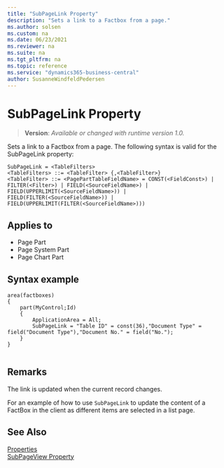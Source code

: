 ```yaml
---
title: "SubPageLink Property"
description: "Sets a link to a Factbox from a page."
ms.author: solsen
ms.custom: na
ms.date: 06/23/2021
ms.reviewer: na
ms.suite: na
ms.tgt_pltfrm: na
ms.topic: reference
ms.service: "dynamics365-business-central"
author: SusanneWindfeldPedersen
---
```

[//]: # (START>DO_NOT_EDIT)
[//]: # (IMPORTANT:Do not edit any of the content between here and the END>DO_NOT_EDIT.)
[//]: # (Any modifications should be made in the .xml files in the ModernDev repo.)
# SubPageLink Property
> **Version**: _Available or changed with runtime version 1.0._

Sets a link to a Factbox from a page.
The following syntax is valid for the SubPageLink property:

```
SubPageLink = <TableFilters>
<TableFilters> ::= <TableFilter> {,<TableFilter>}
<TableFilter> ::= <PagePartTableFieldName> = CONST(<FieldConst>) | FILTER(<Filter>) | FIELD(<SourceFieldName>) |
FIELD(UPPERLIMIT(<SourceFieldName>)) | FIELD(FILTER(<SourceFieldName>)) | FIELD(UPPERLIMIT(FILTER(<SourceFieldName>)))
```


## Applies to
-   Page Part
-   Page System Part
-   Page Chart Part

[//]: # (IMPORTANT: END>DO_NOT_EDIT)


## Syntax example

```AL
area(factboxes)
{
    part(MyControl;Id)
    {
        ApplicationArea = All;
        SubPageLink = "Table ID" = const(36),"Document Type" = field("Document Type"),"Document No." = field("No.");
    }
}
    
```
  
## Remarks  

The link is updated when the current record changes.  
  
For an example of how to use `SubPageLink` to update the content of a FactBox in the client as different items are selected in a list page. <!-- See [Walkthrough: Adding a FactBox to the Customer List Page](../devenv-Walkthrough-Adding-a-FactBox-to-the-Customer-List-Page.md).  -->
  
## See Also  

[Properties](devenv-properties.md)  
[SubPageView Property](devenv-subpageview-property.md)